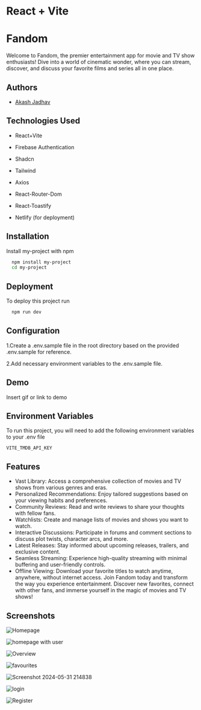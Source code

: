 # React + Vite

# Fandom

Welcome to Fandom, the premier entertainment app for movie and TV show enthusiasts! Dive into a world of cinematic wonder, where you can stream, discover, and discuss your favorite films and series all in one place.




## Authors

- [Akash Jadhav](https://github.com/akashjadhav1/Fandom.git)


## Technologies Used


* React+Vite

* Firebase Authentication

* Shadcn

* Tailwind

* Axios

* React-Router-Dom

* React-Toastify

* Netlify (for deployment)

## Installation

Install my-project with npm

```bash
  npm install my-project
  cd my-project
```
    
## Deployment

To deploy this project run

```bash
  npm run dev
```


## Configuration

1.Create a .env.sample file in the root directory based on the provided .env.sample for reference.

2.Add necessary environment variables to the .env.sample file.
## Demo

Insert gif or link to demo


## Environment Variables

To run this project, you will need to add the following environment variables to your .env file

`VITE_TMDB_API_KEY`



## Features

* Vast Library: Access a comprehensive collection of movies and TV shows from various genres and eras.
* Personalized Recommendations: Enjoy tailored suggestions based on your viewing habits and preferences.
* Community Reviews: Read and write reviews to share your thoughts with fellow fans.
* Watchlists: Create and manage lists of movies and shows you want to watch.
* Interactive Discussions: Participate in forums and comment sections to discuss plot twists, character arcs, and more.
* Latest Releases: Stay informed about upcoming releases, trailers, and exclusive content.
* Seamless Streaming: Experience high-quality streaming with minimal buffering and user-friendly controls.
* Offline Viewing: Download your favorite titles to watch anytime, anywhere, without internet access.
Join Fandom today and transform the way you experience entertainment. Discover new favorites, connect with other fans, and immerse yourself in the magic of movies and TV shows!
## Screenshots

![Homepage](https://github.com/akashjadhav1/Fandom/assets/123940829/6c8a12da-a2de-444c-b94a-26d1f7dd875e)

![homepage with user](https://github.com/akashjadhav1/Fandom/assets/123940829/5b64777f-6e61-4584-8f20-78fc2de75029)

![Overview](https://github.com/akashjadhav1/Fandom/assets/123940829/3d06abf7-f615-44c8-8563-8f8950a8a94c)

![favourites](https://github.com/akashjadhav1/Fandom/assets/123940829/7098acd2-bde1-4584-8f3c-fe2f45eabc34)

![Screenshot 2024-05-31 214838](https://github.com/akashjadhav1/Fandom/assets/123940829/e77ae500-3b0b-416c-a22b-5713f3fbddd4)


![login](https://github.com/akashjadhav1/Fandom/assets/123940829/d1e92b0d-edde-4e44-90ce-1fc8675d70e7)

![Register](https://github.com/akashjadhav1/Fandom/assets/123940829/4e14c01a-ae32-44ec-b8d3-681319d6ac3e)

